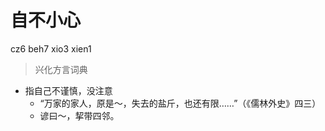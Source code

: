 # 自不小心
cz6 beh7 xio3 xien1
> 兴化方言词典
- 指自己不谨慎，没注意
  - “万家的家人，原是～，失去的盐斤，也还有限……”（《儒林外史》四三）
  - 谚曰～，挈带四邻。
